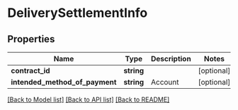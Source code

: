 # DeliverySettlementInfo

## Properties
Name | Type | Description | Notes
------------ | ------------- | ------------- | -------------
**contract_id** | **string** |  | [optional] 
**intended_method_of_payment** | **string** | Account | [optional] 

[[Back to Model list]](../README.md#documentation-for-models) [[Back to API list]](../README.md#documentation-for-api-endpoints) [[Back to README]](../README.md)


